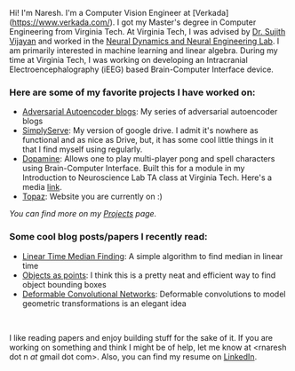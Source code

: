 Hi! I'm Naresh. I'm a Computer Vision Engineer at [Verkada] (https://www.verkada.com/). I got my Master's degree in Computer Engineering from Virginia Tech. At Virginia Tech, I was advised by [Dr. Sujith Vijayan](https://neuroscience.vt.edu/people/core-faculty/vijayan-s.html) and worked in the [Neural Dynamics and Neural Engineering Lab](https://www.vijayan.neuroscience.vt.edu/).
I am primarily interested in machine learning and linear algebra. During my time at Virginia Tech, I was working on developing an Intracranial Electroencephalography (iEEG) based Brain-Computer Interface device.

### Here are some of my favorite projects I have worked on:

* [Adversarial Autoencoder blogs](https://github.com/Naresh1318/Adversarial_Autoencoder): My series of adversarial autoencoder blogs
* [SimplyServe](https://github.com/Naresh1318/simplyServe): My version of google drive. I admit it's nowhere as functional and as nice as Drive, but, it has some cool little things in it that I find myself using regularly.
* [Dopamine](https://github.com/Naresh1318/Dopamine): Allows one to play multi-player pong and spell characters using 
Brain-Computer Interface. Built this for a module in my Introduction to Neuroscience Lab TA class at Virginia Tech. Here's a media [link](https://video.vt.edu/media/Neuroscience+students+play+Pong+with+their+brains/1_iisvk154).
* [Topaz](https://github.com/Naresh1318/Topaz): Website you are currently on :)

*You can find more on my [Projects](https://naresh1318.com/projects) page.*

### Some cool blog posts/papers I recently read:
* [Linear Time Median Finding](https://rcoh.me/posts/linear-time-median-finding/): A simple algorithm to find median in linear time
* [Objects as points](https://arxiv.org/abs/1904.07850): I think this is a pretty neat and efficient way to find object bounding boxes
* [Deformable Convolutional Networks](https://arxiv.org/abs/1703.06211): Deformable convolutions to model geometric transformations is an elegant idea

<br/>

I like reading papers and enjoy building stuff for the sake of it. If you are working on something and think I might be of help, let me know at \<rnaresh dot n _at_ gmail dot com>.
Also, you can find my resume on [LinkedIn](https://www.linkedin.com/in/naresh-nagabushan-2946b013a/).
